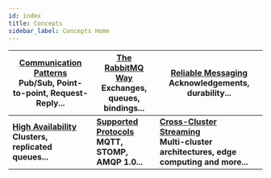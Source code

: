 ```yaml
---
id: index
title: Concepts
sidebar_label: Concepts Home
---
```


[Communication Patterns](communication-patterns)<br>Pub/Sub, Point-to-point, Request-Reply...|[The RabbitMQ Way](rabbitmqway)<br>Exchanges, queues, bindings...|[Reliable Messaging](reliable-messaging)<br>Acknowledgements, durability...
--|--|--
**[High Availability](high-availability)<br>Clusters, replicated queues...**|**[Supported Protocols](protocols)<br>MQTT, STOMP, AMQP 1.0...**|**[Cross-Cluster Streaming](streaming-across-clusters)<br>Multi-cluster architectures, edge computing and more...**